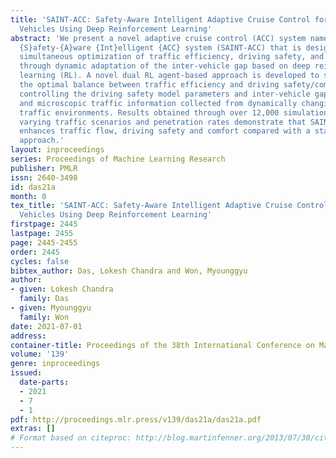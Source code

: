 ```yaml
---
title: 'SAINT-ACC: Safety-Aware Intelligent Adaptive Cruise Control for Autonomous
  Vehicles Using Deep Reinforcement Learning'
abstract: 'We present a novel adaptive cruise control (ACC) system namely SAINT-ACC:
  {S}afety-{A}ware {Int}elligent {ACC} system (SAINT-ACC) that is designed to achieve
  simultaneous optimization of traffic efficiency, driving safety, and driving comfort
  through dynamic adaptation of the inter-vehicle gap based on deep reinforcement
  learning (RL). A novel dual RL agent-based approach is developed to seek and adapt
  the optimal balance between traffic efficiency and driving safety/comfort by effectively
  controlling the driving safety model parameters and inter-vehicle gap based on macroscopic
  and microscopic traffic information collected from dynamically changing and complex
  traffic environments. Results obtained through over 12,000 simulation runs with
  varying traffic scenarios and penetration rates demonstrate that SAINT-ACC significantly
  enhances traffic flow, driving safety and comfort compared with a state-of-the-art
  approach.'
layout: inproceedings
series: Proceedings of Machine Learning Research
publisher: PMLR
issn: 2640-3498
id: das21a
month: 0
tex_title: 'SAINT-ACC: Safety-Aware Intelligent Adaptive Cruise Control for Autonomous
  Vehicles Using Deep Reinforcement Learning'
firstpage: 2445
lastpage: 2455
page: 2445-2455
order: 2445
cycles: false
bibtex_author: Das, Lokesh Chandra and Won, Myounggyu
author:
- given: Lokesh Chandra
  family: Das
- given: Myounggyu
  family: Won
date: 2021-07-01
address:
container-title: Proceedings of the 38th International Conference on Machine Learning
volume: '139'
genre: inproceedings
issued:
  date-parts:
  - 2021
  - 7
  - 1
pdf: http://proceedings.mlr.press/v139/das21a/das21a.pdf
extras: []
# Format based on citeproc: http://blog.martinfenner.org/2013/07/30/citeproc-yaml-for-bibliographies/
---
```

